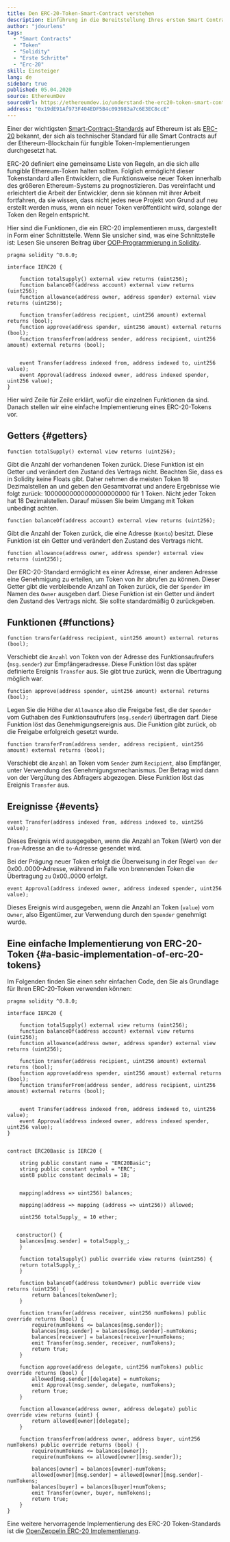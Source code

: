 ```yaml
---
title: Den ERC-20-Token-Smart-Contract verstehen
description: Einführung in die Bereitstellung Ihres ersten Smart Contracts in einem Ethereum-Testnet
author: "jdourlens"
tags:
  - "Smart Contracts"
  - "Token"
  - "Solidity"
  - "Erste Schritte"
  - "Erc-20"
skill: Einsteiger
lang: de
sidebar: true
published: 05.04.2020
source: EthereumDev
sourceUrl: https://ethereumdev.io/understand-the-erc20-token-smart-contract/
address: "0x19dE91Af973F404EDF5B4c093983a7c6E3EC8ccE"
---
```


Einer der wichtigsten [Smart-Contract-Standards](/developers/docs/standards/) auf Ethereum ist als [ERC-20](/developers/docs/standards/tokens/erc-20/) bekannt, der sich als technischer Standard für alle Smart Contracts auf der Ethereum-Blockchain für fungible Token-Implementierungen durchgesetzt hat.

ERC-20 definiert eine gemeinsame Liste von Regeln, an die sich alle fungible Ethereum-Token halten sollten. Folglich ermöglicht dieser Tokenstandard allen Entwicklern, die Funktionsweise neuer Token innerhalb des größeren Ethereum-Systems zu prognostizieren. Das vereinfacht und erleichtert die Arbeit der Entwickler, denn sie können mit ihrer Arbeit fortfahren, da sie wissen, dass nicht jedes neue Projekt von Grund auf neu erstellt werden muss, wenn ein neuer Token veröffentlicht wird, solange der Token den Regeln entspricht.

Hier sind die Funktionen, die ein ERC-20 implementieren muss, dargestellt in Form einer Schnittstelle. Wenn Sie unsicher sind, was eine Schnittstelle ist: Lesen Sie unseren Beitrag über [OOP-Programmierung in Solidity](https://ethereumdev.io/inheritance-in-solidity-contracts-are-classes/).

```solidity
pragma solidity ^0.6.0;

interface IERC20 {

    function totalSupply() external view returns (uint256);
    function balanceOf(address account) external view returns (uint256);
    function allowance(address owner, address spender) external view returns (uint256);

    function transfer(address recipient, uint256 amount) external returns (bool);
    function approve(address spender, uint256 amount) external returns (bool);
    function transferFrom(address sender, address recipient, uint256 amount) external returns (bool);


    event Transfer(address indexed from, address indexed to, uint256 value);
    event Approval(address indexed owner, address indexed spender, uint256 value);
}
```

Hier wird Zeile für Zeile erklärt, wofür die einzelnen Funktionen da sind. Danach stellen wir eine einfache Implementierung eines ERC-20-Tokens vor.

## Getters {#getters}

```solidity
function totalSupply() external view returns (uint256);
```

Gibt die Anzahl der vorhandenen Token zurück. Diese Funktion ist ein Getter und verändert den Zustand des Vertrags nicht. Beachten Sie, dass es in Solidity keine Floats gibt. Daher nehmen die meisten Token 18 Dezimalstellen an und geben den Gesamtvorrat und andere Ergebnisse wie folgt zurück: 10000000000000000000000 für 1 Token. Nicht jeder Token hat 18 Dezimalstellen. Darauf müssen Sie beim Umgang mit Token unbedingt achten.

```solidity
function balanceOf(address account) external view returns (uint256);
```

Gibt die Anzahl der Token zurück, die eine Adresse (`Konto`) besitzt. Diese Funktion ist ein Getter und verändert den Zustand des Vertrags nicht.

```solidity
function allowance(address owner, address spender) external view returns (uint256);
```

Der ERC-20-Standard ermöglicht es einer Adresse, einer anderen Adresse eine Genehmigung zu erteilen, um Token von ihr abrufen zu können. Dieser Getter gibt die verbleibende Anzahl an Token zurück, die der `Spender` im Namen des `Owner` ausgeben darf. Diese Funktion ist ein Getter und ändert den Zustand des Vertrags nicht. Sie sollte standardmäßig 0 zurückgeben.

## Funktionen {#functions}

```solidity
function transfer(address recipient, uint256 amount) external returns (bool);
```

Verschiebt die `Anzahl` von Token von der Adresse des Funktionsaufrufers (`msg.sender`) zur Empfängeradresse. Diese Funktion löst das später definierte Ereignis `Transfer` aus. Sie gibt true zurück, wenn die Übertragung möglich war.

```solidity
function approve(address spender, uint256 amount) external returns (bool);
```

Legen Sie die Höhe der `Allowance` also die Freigabe fest, die der `Spender` vom Guthaben des Funktionsaufrufers (`msg.sender`) übertragen darf. Diese Funktion löst das Genehmigungsereignis aus. Die Funktion gibt zurück, ob die Freigabe erfolgreich gesetzt wurde.

```solidity
function transferFrom(address sender, address recipient, uint256 amount) external returns (bool);
```

Verschiebt die `Anzahl` an Token vom `Sender` zum `Recipient`, also Empfänger, unter Verwendung des Genehmigungsmechanismus. Der Betrag wird dann von der Vergütung des Abfragers abgezogen. Diese Funktion löst das Ereignis `Transfer` aus.

## Ereignisse {#events}

```solidity
event Transfer(address indexed from, address indexed to, uint256 value);
```

Dieses Ereignis wird ausgegeben, wenn die Anzahl an Token (Wert) von der `from`-Adresse an die `to`-Adresse gesendet wird.

Bei der Prägung neuer Token erfolgt die Überweisung in der Regel `von der` 0x00..0000-Adresse, während im Falle von brennenden Token die Übertragung `zu` 0x00..0000 erfolgt.

```solidity
event Approval(address indexed owner, address indexed spender, uint256 value);
```

Dieses Ereignis wird ausgegeben, wenn die Anzahl an Token (`value`) vom `Owner`, also Eigentümer, zur Verwendung durch den `Spender` genehmigt wurde.

## Eine einfache Implementierung von ERC-20-Token {#a-basic-implementation-of-erc-20-tokens}

Im Folgenden finden Sie einen sehr einfachen Code, den Sie als Grundlage für Ihren ERC-20-Token verwenden können:

```solidity
pragma solidity ^0.8.0;

interface IERC20 {

    function totalSupply() external view returns (uint256);
    function balanceOf(address account) external view returns (uint256);
    function allowance(address owner, address spender) external view returns (uint256);

    function transfer(address recipient, uint256 amount) external returns (bool);
    function approve(address spender, uint256 amount) external returns (bool);
    function transferFrom(address sender, address recipient, uint256 amount) external returns (bool);


    event Transfer(address indexed from, address indexed to, uint256 value);
    event Approval(address indexed owner, address indexed spender, uint256 value);
}


contract ERC20Basic is IERC20 {

    string public constant name = "ERC20Basic";
    string public constant symbol = "ERC";
    uint8 public constant decimals = 18;


    mapping(address => uint256) balances;

    mapping(address => mapping (address => uint256)) allowed;

    uint256 totalSupply_ = 10 ether;


   constructor() {
    balances[msg.sender] = totalSupply_;
    }

    function totalSupply() public override view returns (uint256) {
    return totalSupply_;
    }

    function balanceOf(address tokenOwner) public override view returns (uint256) {
        return balances[tokenOwner];
    }

    function transfer(address receiver, uint256 numTokens) public override returns (bool) {
        require(numTokens <= balances[msg.sender]);
        balances[msg.sender] = balances[msg.sender]-numTokens;
        balances[receiver] = balances[receiver]+numTokens;
        emit Transfer(msg.sender, receiver, numTokens);
        return true;
    }

    function approve(address delegate, uint256 numTokens) public override returns (bool) {
        allowed[msg.sender][delegate] = numTokens;
        emit Approval(msg.sender, delegate, numTokens);
        return true;
    }

    function allowance(address owner, address delegate) public override view returns (uint) {
        return allowed[owner][delegate];
    }

    function transferFrom(address owner, address buyer, uint256 numTokens) public override returns (bool) {
        require(numTokens <= balances[owner]);
        require(numTokens <= allowed[owner][msg.sender]);

        balances[owner] = balances[owner]-numTokens;
        allowed[owner][msg.sender] = allowed[owner][msg.sender]-numTokens;
        balances[buyer] = balances[buyer]+numTokens;
        emit Transfer(owner, buyer, numTokens);
        return true;
    }
}
```

Eine weitere hervorragende Implementierung des ERC-20 Token-Standards ist die [OpenZeppelin ERC-20 Implementierung](https://github.com/OpenZeppelin/openzeppelin-contracts/tree/master/contracts/token/ERC20).
